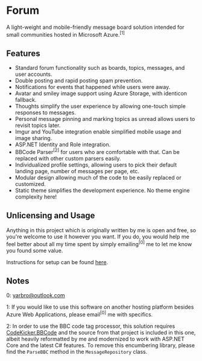# Forum

A light-weight and mobile-friendly message board solution intended for small communities hosted in Microsoft Azure.<sup>[1]</sup>

## Features

* Standard forum functionality such as boards, topics, messages, and user accounts.
* Double posting and rapid posting spam prevention.
* Notifications for events that happened while users were away.
* Avatar and smiley image support using Azure Storage, with identicon fallback.
* Thoughts simplify the user experience by allowing one-touch simple responses to messages.
* Personal message pinning and marking topics as unread allows users to revisit topics later.
* Imgur and YouTube integration enable simplified mobile usage and image sharing.
* ASP.NET Identity and Role integration.
* BBCode Parser<sup>[2]</sup> for users who are comfortable with that. Can be replaced with other custom parsers easily.
* Individualized profile settings, allowing users to pick their default landing page, number of messages per page, etc.
* Modular design allowing much of the code to be easily replaced or customized.
* Static theme simplifies the development experience. No theme engine complexity here!

## Unlicensing and Usage

Anything in this project which is originally written by me is open and free, so you're welcome to use it however you want. If you do, you would help me feel better about all my time spent by simply emailing<sup>[0]</sup> me to let me know you found some value.

Instructions for setup can be found [here](https://github.com/jyarbro/forum/wiki/Setup).

## Notes

0: yarbro@outlook.com

1: If you would like to use this software on another hosting platform besides Azure Web Applications, please email<sup>[0]</sup> me with specifics.

2: In order to use the BBC code tag processor, this solution requires [CodeKicker.BBCode](http://codekicker.de/) and the source from that project is included in this one, albeit heavily reformatted by me and modernized to work with ASP.NET Core and the latest C# features. To remove this encumbering library, please find the `ParseBBC` method in the `MessageRepository` class.
